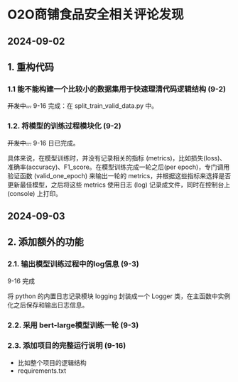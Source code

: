 # O2O商铺食品安全相关评论发现

## 2024-09-02

## 1. 重构代码

### 1.1 能不能构建一个比较小的数据集用于快速理清代码逻辑结构 (9-2)

~~开发中...~~  9-16 完成：在 split_train_valid_data.py 中。

### 1.2. 将模型的训练过程模块化 (9-2)

~~开发中...~~ 9-16 日已完成。

具体来说，在模型训练时，并没有记录相关的指标 (metrics)，比如损失(loss)、准确率(accuracy)、F1_score。在模型训练完成一轮之后(per epoch)，专门调用验证函数 (valid_one_epoch) 来输出一轮的 metrics，并根据这些指标来选择是否更新最佳模型，之后将这些 metrics 使用日志 (log) 记录成文件，同时在控制台上 (console) 上打印。

## 2024-09-03

## 2. 添加额外的功能

### 2.1. 输出模型训练过程中的log信息 (9-3)

9-16 完成

将 python 的内置日志记录模块 logging 封装成一个 Logger 类，在主函数中实例化之后保存和输出日志信息。

### 2.2. 采用 bert-large模型训练一轮 (9-3)

### 2.3. 添加项目的完整运行说明 (9-16)

- 比如整个项目的逻辑结构
- requirements.txt

